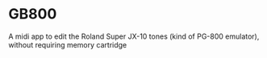 # GB800
A midi app to edit the Roland Super JX-10 tones (kind of PG-800 emulator), without requiring memory cartridge
